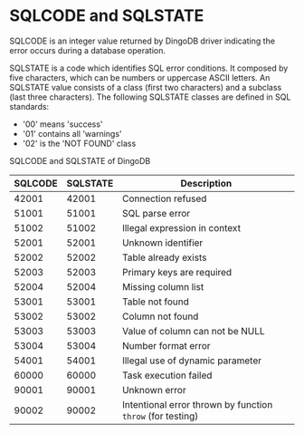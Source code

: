 # SQLCODE and SQLSTATE

SQLCODE is an integer value returned by DingoDB driver indicating the error occurs during a database operation.

SQLSTATE is a code which identifies SQL error conditions. It composed by five characters, which can be numbers or
uppercase ASCII letters. An SQLSTATE value consists of a class (first two characters) and a subclass (last three
characters). The following SQLSTATE classes are defined in SQL standards:

* '00' means 'success'
* '01' contains all 'warnings'
* '02' is the 'NOT FOUND' class

SQLCODE and SQLSTATE of DingoDB

| SQLCODE | SQLSTATE | Description                                                |
|---------|----------|------------------------------------------------------------|
| 42001   | 42001    | Connection refused                                         |
| 51001   | 51001    | SQL parse error                                            |
| 51002   | 51002    | Illegal expression in context                              |
| 52001   | 52001    | Unknown identifier                                         |
| 52002   | 52002    | Table already exists                                       |
| 52003   | 52003    | Primary keys are required                                  |
| 52004   | 52004    | Missing column list                                        |
| 53001   | 53001    | Table not found                                            |
| 53002   | 53002    | Column not found                                           |
| 53003   | 53003    | Value of column can not be NULL                            |
| 53004   | 53004    | Number format error                                        |
| 54001   | 54001    | Illegal use of dynamic parameter                           |
| 60000   | 60000    | Task execution failed                                      |
| 90001   | 90001    | Unknown error                                              |
| 90002   | 90002    | Intentional error thrown by function `throw` (for testing) |
